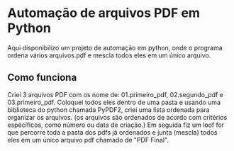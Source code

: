 # Automação de arquivos PDF em Python
Aqui disponibilizo um projeto de automação em python, onde o programa ordena vários arquivos.pdf e mescla todos eles em um único arquivo.

## Como funciona
Criei 3 arquivos PDF com os nome de: 01.primeiro_pdf, 02.segundo_pdf e 03.primeiro_pdf. Coloquei todos eles dentro de uma pasta e usando uma biblioteca do python chamada PyPDF2, criei uma lista ordenada para organizar os arquivos. (os arquivos são ordenados de acordo com critérios específicos, como número ou data de criação.) Em seguida fiz um loof for que percorre toda a pasta dos pdfs já ordenados e junta (mescla) todos eles em um único arquivo pdf chamado de "PDF Final".
